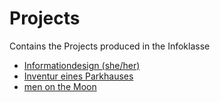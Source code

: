 # Projects
Contains the Projects produced in the Infoklasse 

- [Informationdesign (she/her)](https://github.com/infoklasse/Projects/tree/82a6b7139b1758e7e80b73049233ffb505284fcb/informationdesign-she-her)
- [Inventur eines Parkhauses](https://github.com/infoklasse/Projects/tree/873f119d1cfb63ea4bc77917aaf92d9d7b5ad5b4/inventur-eines-parkhauses)
- [men on the Moon](https://github.com/infoklasse/Projects/tree/873f119d1cfb63ea4bc77917aaf92d9d7b5ad5b4/men-on-the-moon)

